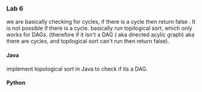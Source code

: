 ### Lab 6
we are basically checking for cycles, if there is a cycle then return false . It is not possible if there is a cycle.
basically run topilogical sort, which only works for DAGs. (therefore if it isn't a DAG ( aka directed acylic graph) aka there are cycles, and topilogical sort can't run then return false).

#### Java
implement topological sort in Java to check if its a DAG.



#### Python